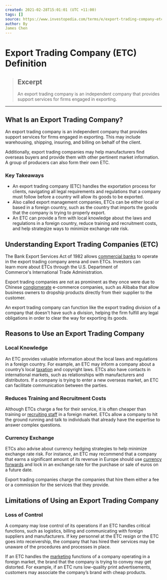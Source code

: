```yaml
---
created: 2021-02-28T15:01:01 (UTC +11:00)
tags: []
source: https://www.investopedia.com/terms/e/export-trading-company-etc.asp
author: By
James Chen
---
```


# Export Trading Company (ETC) Definition

> ## Excerpt
> An export trading company is an independent company that provides support services for firms engaged in exporting.

---
## What Is an Export Trading Company?

An export trading company is an independent company that provides support services for firms engaged in exporting. This may include warehousing, shipping, insuring, and billing on behalf of the client.

Additionally, export trading companies may help manufacturers find overseas buyers and provide them with other pertinent market information. A group of producers can also form their own ETC.

### Key Takeaways

-   An export trading company (ETC) handles the exportation process for clients, navigating all legal requirements and regulations that a company must follow before a country will allow its goods to be exported.
-   Also called export management companies, ETCs can be either local or based in a foreign country, such as the country that imports the goods that the company is trying to properly export.
-   An ETC can provide a firm with local knowledge about the laws and regulations in a foreign country, reduce training and recruitment costs, and help strategize ways to minimize exchange rate risk.

## Understanding Export Trading Companies (ETC)

The Bank Export Services Act of 1982 allows [commercial banks](https://www.investopedia.com/terms/c/commercialbank.asp) to operate in the export trading company arena and own ETCs. Investors can learn more about ETCs through the U.S. Department of Commerce's International Trade Administration.

Export trading companies are not as prominent as they once were due to Chinese [conglomerate](https://www.investopedia.com/terms/c/conglomerate.asp) e-commerce companies, such as Alibaba that allow business owners to dropship products directly from their supplier to the customer.

An export trading company can function like the export trading division of a company that doesn't have such a division, helping the firm fulfill any legal obligations in order to clear the way for exporting its goods.

## Reasons to Use an Export Trading Company

### Local Knowledge

An ETC provides valuable information about the local laws and regulations in a foreign country. For example, an ETC may inform a company about a country’s local [taxation](https://www.investopedia.com/terms/t/taxation.asp) and copyright laws. ETCs also have contacts in international markets, such as relationships with manufacturers and distributors. If a company is trying to enter a new overseas market, an ETC can facilitate communication between the parties.

### Reduces Training and Recruitment Costs

Although ETCs charge a fee for their service, it is often cheaper than training or [recruiting staff](https://www.investopedia.com/personal-finance/best-entry-level-finance-jobs/) in a foreign market. ETCs allow a company to hit the ground running and talk to individuals that already have the expertise to answer complex questions.

### Currency Exchange

ETCs also advise about currency hedging strategies to help minimize exchange rate risk. For instance, an ETC may recommend that a company that earns a significant amount of its revenue in Europe should use [currency forwards](https://www.investopedia.com/terms/c/currencyforward.asp) and lock in an exchange rate for the purchase or sale of euros on a future date.

Export trading companies charge the companies that hire them either a fee or a commission for the services that they provide.

## Limitations of Using an Export Trading Company

### Loss of Control

A company may lose control of its operations if an ETC handles critical functions, such as logistics, billing and communicating with foreign suppliers and manufacturers. If key personnel at the ETC resign or the ETC goes into receivership, the company that has hired their services may be unaware of the procedures and processes in place.

If an ETC handles the [marketing](https://www.investopedia.com/terms/m/marketing.asp) functions of a company operating in a foreign market, the brand that the company is trying to convey may get distorted. For example, if an ETC runs low-quality print advertisements, customers may associate the company’s brand with cheap products.
